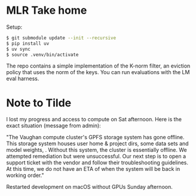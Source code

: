 # MLR Take home

Setup:
```bash
$ git submodule update --init --recursive
$ pip install uv
$ uv sync
$ source .venv/bin/activate
```

The repo contains a simple implementation of the K-norm filter, an eviction policy that uses the norm of the keys. You can run evaluations with the LM eval harness.


# Note to Tilde
I lost my progress and access to compute on Sat afternoon. Here is the exact situation (message from admin):

"The Vaughan compute cluster's GPFS storage system has gone offline. This storage system houses user home & project dirs, some data sets and model weights, . Without this system, the cluster is essentially offline.
We attempted remediation but were unsuccessful. Our next step is to open a support ticket with the vendor and follow their troubleshooting guidelines. At this time, we do not have an ETA of when the system will be back in working order."

Restarted development on macOS without GPUs Sunday afternoon.
